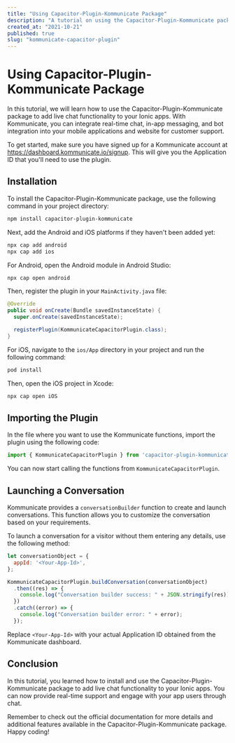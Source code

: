 ```yaml
---
title: "Using Capacitor-Plugin-Kommunicate Package"
description: "A tutorial on using the Capacitor-Plugin-Kommunicate package for adding live chat functionality to your Ionic apps."
created_at: "2021-10-21"
published: true
slug: "kommunicate-capacitor-plugin"
---
```


# Using Capacitor-Plugin-Kommunicate Package

In this tutorial, we will learn how to use the Capacitor-Plugin-Kommunicate package to add live chat functionality to your Ionic apps. With Kommunicate, you can integrate real-time chat, in-app messaging, and bot integration into your mobile applications and website for customer support.

To get started, make sure you have signed up for a Kommunicate account at https://dashboard.kommunicate.io/signup. This will give you the Application ID that you'll need to use the plugin.

## Installation

To install the Capacitor-Plugin-Kommunicate package, use the following command in your project directory:

```bash
npm install capacitor-plugin-kommunicate
```

Next, add the Android and iOS platforms if they haven't been added yet:

```bash
npx cap add android
npx cap add ios
```

For Android, open the Android module in Android Studio:

```bash
npx cap open android
```

Then, register the plugin in your `MainActivity.java` file:

```java
@Override
public void onCreate(Bundle savedInstanceState) {
  super.onCreate(savedInstanceState);

  registerPlugin(KommunicateCapacitorPlugin.class);
}
```

For iOS, navigate to the `ios/App` directory in your project and run the following command:

```bash
pod install
```

Then, open the iOS project in Xcode:

```bash
npx cap open iOS
```

## Importing the Plugin

In the file where you want to use the Kommunicate functions, import the plugin using the following code:

```js
import { KommunicateCapacitorPlugin } from 'capacitor-plugin-kommunicate';
```

You can now start calling the functions from `KommunicateCapacitorPlugin`.

## Launching a Conversation

Kommunicate provides a `conversationBuilder` function to create and launch conversations. This function allows you to customize the conversation based on your requirements.

To launch a conversation for a visitor without them entering any details, use the following method:

```js
let conversationObject = {
  appId: '<Your-App-Id>',
};

KommunicateCapacitorPlugin.buildConversation(conversationObject)
  .then((res) => {
    console.log("Conversation builder success: " + JSON.stringify(res));
  })
  .catch((error) => {
    console.log("Conversation builder error: " + error);
  });
```

Replace `<Your-App-Id>` with your actual Application ID obtained from the Kommunicate dashboard.

## Conclusion

In this tutorial, you learned how to install and use the Capacitor-Plugin-Kommunicate package to add live chat functionality to your Ionic apps. You can now provide real-time support and engage with your app users through chat.

Remember to check out the official documentation for more details and additional features available in the Capacitor-Plugin-Kommunicate package. Happy coding!